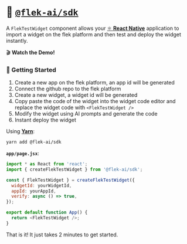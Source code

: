 # 🌌 [`@flek-ai/sdk`](http://npmjs.com/package/@flek-ai/sdk)
A `FlekTestWidget` component allows your [⚛️ **React Native**](https://reactnative.dev) application to import a widget on the flek platform and then test and deploy the widget instantly.

🎬 **Watch the Demo!**

### 🚀 Getting Started

1. Create a new app on the flek platform, an app id will be generated
2. Connect the github repo to the flek platform
3. Create a new widget, a widget id will be generated
4. Copy paste the code of the widget into the widget code editor and replace the widget code with `<FlekTestWidget />`
4. Modify the widget using AI prompts and generate the code
5. Instant deploy the widget

Using [**Yarn**](https://yarnpkg.com):

```sh
yarn add @flek-ai/sdk
```

**`app/page.jsx`**:

```javascript
import * as React from 'react';
import { createFlekTestWidget } from '@flek-ai/sdk';

const { FlekTestWidget } = createFlekTestWidget({
  widgetId: yourWidgetId,
  appId: yourAppId,
  verify: async () => true,
});

export default function App() {
  return <FlekTestWidget />;
}
```

That is it! It just takes 2 minutes to get started.